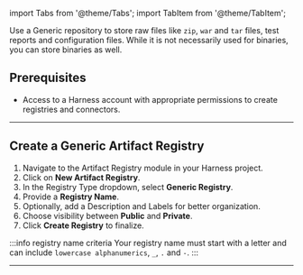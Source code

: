 import Tabs from '@theme/Tabs';
import TabItem from '@theme/TabItem';

Use a Generic repository to store raw files like `zip`, `war` and `tar` files, test reports and configuration files.
While it is not necessarily used for binaries, you can store binaries as well.

## Prerequisites
- Access to a Harness account with appropriate permissions to create registries and connectors.

---

## Create a Generic Artifact Registry
<Tabs>
<TabItem value="interactive" label="Interactive Guide">
<DocVideo src="https://app.tango.us/app/embed/164b9ffd-9e35-4ea0-9a65-fbedb8e097e5?skipCover=false&defaultListView=false&skipBranding=false&makeViewOnly=true&hideAuthorAndDetails=true" title="Create a Generic Artifact Registry in Harness" />
</TabItem>
<TabItem value="step" label="Step-by-Step">

1. Navigate to the Artifact Registry module in your Harness project.
2. Click on **New Artifact Registry**.
3. In the Registry Type dropdown, select **Generic Registry**.
4. Provide a **Registry Name**.
5. Optionally, add a Description and Labels for better organization.
6. Choose visibility between **Public** and **Private**.
7. Click **Create Registry** to finalize.

:::info registry name criteria
Your registry name must start with a letter and can include `lowercase alphanumerics`, `_`, `.` and `-`.
:::
</TabItem>
</Tabs>

---
